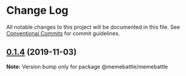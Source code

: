 # Change Log

All notable changes to this project will be documented in this file.
See [Conventional Commits](https://conventionalcommits.org) for commit guidelines.

## [0.1.4](http://gitlab.mems.fun:2224/memebattle/frontend/compare/@memebattle/memebattle@0.1.3...@memebattle/memebattle@0.1.4) (2019-11-03)

**Note:** Version bump only for package @memebattle/memebattle
